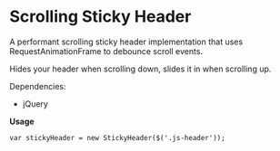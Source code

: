 # Scrolling Sticky Header

A performant scrolling sticky header implementation that uses RequestAnimationFrame to debounce scroll events.

Hides your header when scrolling down, slides it in when scrolling up.

Dependencies:

* jQuery

**Usage**

    var stickyHeader = new StickyHeader($('.js-header'));
